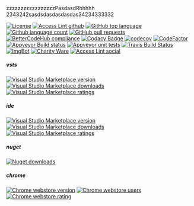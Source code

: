 <!--BadgesSTART-->zzzzzzzzzzzzzzzzzPasdasdRhhhhh 2343242sasdsdasdasdasdas34234333332<!--BadgesEND-->

[![License](https://img.shields.io/github/license/gittools/gitlink.svg)](/LICENSE.txt)
[![Access Lint github](https://img.shields.io/badge/a11y-checked-green.svg)](https://www.accesslint.com)
[![GitHub top language](https://img.shields.io/github/languages/top/GregTrevellick/OpenInApp.Launcher.svg)](https://github.com/GregTrevellick/OpenInApp.Launcher)
[![Github language count](https://img.shields.io/github/languages/count/GregTrevellick/OpenInApp.Launcher.svg)](https://github.com/GregTrevellick/OpenInApp.Launcher)
[![GitHub pull requests](https://img.shields.io/github/issues-pr-raw/GregTrevellick/OpenInApp.Launcher.svg)](https://github.com/GregTrevellick/OpenInApp.Launcher)
[![BetterCodeHub compliance](https://bettercodehub.com/edge/badge/GregTrevellick/OpenInApp.Launcher?branch=master)](https://bettercodehub.com/results/GregTrevellick/OpenInApp.Launcher)
[![Codacy Badge](https://api.codacy.com/project/badge/Grade/e0cb8a23f42c4859aeb5c653b1a3d2b6)](https://www.codacy.com/project/gtrevellick/OpenInApp.Launcher/dashboard?utm_source=github.com&amp;utm_medium=referral&amp;utm_content=GregTrevellick/OpenInApp.Launcher&amp;utm_campaign=Badge_Grade_Dashboard)
[![codecov](https://codecov.io/gh/GregTrevellick/OpenInApp.Launcher/branch/master/graph/badge.svg)](https://codecov.io/gh/GregTrevellick/OpenInApp.Launcher)
[![CodeFactor](https://www.codefactor.io/repository/github/gregtrevellick/OpenInApp.Launcher/badge)](https://www.codefactor.io/repository/github/gregtrevellick/OpenInApp.Launcher)
[![Appveyor Build status](https://ci.appveyor.com/api/projects/status/0vwmtcboontemltq?svg=true)](https://ci.appveyor.com/project/GregTrevellick/openinapp-launcher) 
[![Appveyor unit tests](https://img.shields.io/appveyor/tests/GregTrevellick/OpenInApp-Launcher.svg)](https://ci.appveyor.com/project/GregTrevellick/OpenInApp-Launcher/build/tests)
[![Travis Build Status](https://travis-ci.org/GregTrevellick/OpenInApp.Launcher.svg?branch=master)](https://travis-ci.org/GregTrevellick/OpenInApp.Launcher)
[![ImgBot](https://img.shields.io/badge/images-optimized-green.svg)](https://imgbot.net/)
[![Charity Ware](https://img.shields.io/badge/charity%20ware-thank%20you-brightgreen.svg)](https://github.com/GregTrevellick/MiscellaneousArtefacts/wiki/Charity-Ware)
[![Access Lint social](https://img.shields.io/badge/a11y-accesslint-green.svg?style=social&label=a11y)](https://twitter.com/accesslint)

##### vsts 
[![Visual Studio Marketplace version](https://img.shields.io/vscode-marketplace/v/GregTrevellick.vsts-extensions-tweets-Dev-Humor.svg)](https://marketplace.visualstudio.com/items?itemName=GregTrevellick.vsts-extensions-tweets-Dev-Humor)
[![Visual Studio Marketplace downloads](https://img.shields.io/vscode-marketplace/d/GregTrevellick.vsts-extensions-tweets-Dev-Humor.svg)](https://marketplace.visualstudio.com/items?itemName=GregTrevellick.vsts-extensions-tweets-Dev-Humor)
[![Visual Studio Marketplace ratings](https://img.shields.io/vscode-marketplace/r/GregTrevellick.vsts-extensions-tweets-Dev-Humor.svg)](https://marketplace.visualstudio.com/items?itemName=GregTrevellick.vsts-extensions-tweets-Dev-Humor#review-details)

##### ide
[![Visual Studio Marketplace version](https://vsmarketplacebadge.apphb.com/version/GregTrevellick.OpenInApp.Launcher.svg)](https://marketplace.visualstudio.com/items?itemName=GregTrevellick.OpenInApp.Launcher)
[![Visual Studio Marketplace downloads](https://vsmarketplacebadge.apphb.com/installs/GregTrevellick.OpenInApp.Launcher.svg)](https://marketplace.visualstudio.com/items?itemName=GregTrevellick.OpenInApp.Launcher)
[![Visual Studio Marketplace ratings](https://vsmarketplacebadge.apphb.com/rating/GregTrevellick.OpenInApp.Launcher.svg)](https://marketplace.visualstudio.com/items?itemName=GregTrevellick.OpenInApp.Launcher)

##### nuget
[![Nuget downloads](https://img.shields.io/nuget/dt/DotNetFlags.svg)](https://www.nuget.org/packages/DotNetFlags/)

##### chrome
[![Chrome webstore version](https://img.shields.io/chrome-web-store/v/fifncokofckhanlhmdacdnkbempmopbo.svg)](https://chrome.google.com/webstore/detail/visual-studio-marketplace/fifncokofckhanlhmdacdnkbempmopbo)
[![Chrome webstore users](https://img.shields.io/chrome-web-store/users/fifncokofckhanlhmdacdnkbempmopbo.svg)](https://chrome.google.com/webstore/detail/visual-studio-marketplace/fifncokofckhanlhmdacdnkbempmopbo)
[![Chrome webstore rating](https://img.shields.io/chrome-web-store/rating/fifncokofckhanlhmdacdnkbempmopbo.svg)](https://chrome.google.com/webstore/detail/visual-studio-marketplace/fifncokofckhanlhmdacdnkbempmopbo/reviews)
